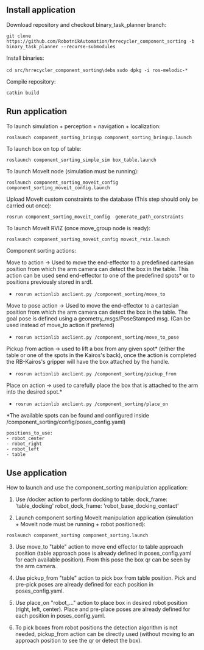 ## Install application

Download repository and checkout binary_task_planner branch:

`git clone https://github.com/RobotnikAutomation/hrrecycler_component_sorting -b binary_task_planner --recurse-submodules` 

Install binaries:

`cd src/hrrecycler_component_sorting\debs`
`sudo dpkg -i ros-melodic-*`

Compile repository:

`catkin build`
## Run application

To launch simulation + perception + navigation + localization:

`roslaunch component_sorting_bringup component_sorting_bringup.launch`

To launch box on top of table:

`roslaunch component_sorting_simple_sim box_table.launch`

To launch MoveIt node (simulation must be running):

`roslaunch component_sorting_moveit_config component_sorting_moveit_config.launch`

Upload MoveIt custom constraints to the database (This step should only be carried out once):

`rosrun component_sorting_moveit_config  generate_path_constraints`


To launch MoveIt RVIZ (once move_group node is ready): 

`roslaunch component_sorting_moveit_config moveit_rviz.launch`

Component sorting actions:

Move to action -> Used to move the end-effector to a predefined cartesian position from which the arm camera can detect the box in the table. This action can be used send end-effector to one of the predefined spots* or to positions previously stored in srdf. 

- `rosrun actionlib axclient.py /component_sorting/move_to` 

Move to pose action -> Used to move the end-effector to a cartesian position from which the arm camera can detect the box in the table. The goal pose is defined using a geometry_msgs/PoseStamped msg. (Can be used instead of move_to action if prefered)

- `rosrun actionlib axclient.py /component_sorting/move_to_pose` 

Pickup from action -> used to lift a box from any given spot* (either the table or one of the spots in the Kairos's back), once the action is completed the RB-Kairos's gripper will have the box attached by the handle. 

- `rosrun actionlib axclient.py /component_sorting/pickup_from` 

Place on action -> used to carefully place the box that is attached to the arm into the desired spot.* 

- `rosrun actionlib axclient.py /component_sorting/place_on`

*The available spots can be found and configured inside /component_sorting/config/poses_config.yaml)

    positions_to_use:
    - robot_center
    - robot_right
    - robot_left
    - table

## Use application

How to launch and use the component_sorting manipulation application:

1. Use /docker action to perform docking to table:
    dock_frame: 'table_docking'
    robot_dock_frame: 'robot_base_docking_contact'

2. Launch component sorting MoveIt manipulation application (simulation + MoveIt node must be running + robot positioned):

`roslaunch component_sorting component_sorting.launch`

3. Use move_to "table" action to move end effector to table approach position (table approach pose is already defined in poses_config.yaml for each available position). From this pose the box qr can be seen by the arm camera.

4. Use pickup_from "table" action to pick box from table position. Pick and pre-pick poses are already defined for each position in poses_config.yaml.

5. Use place_on "robot_..." action to place box in desired robot position (right, left, center). Place and pre-place poses are already defined for each position in poses_config.yaml.

6. To pick boxes from robot positions the detection algorithm is not needed, pickup_from action can be directly used (without moving to an approach position to see the qr or detect the box).